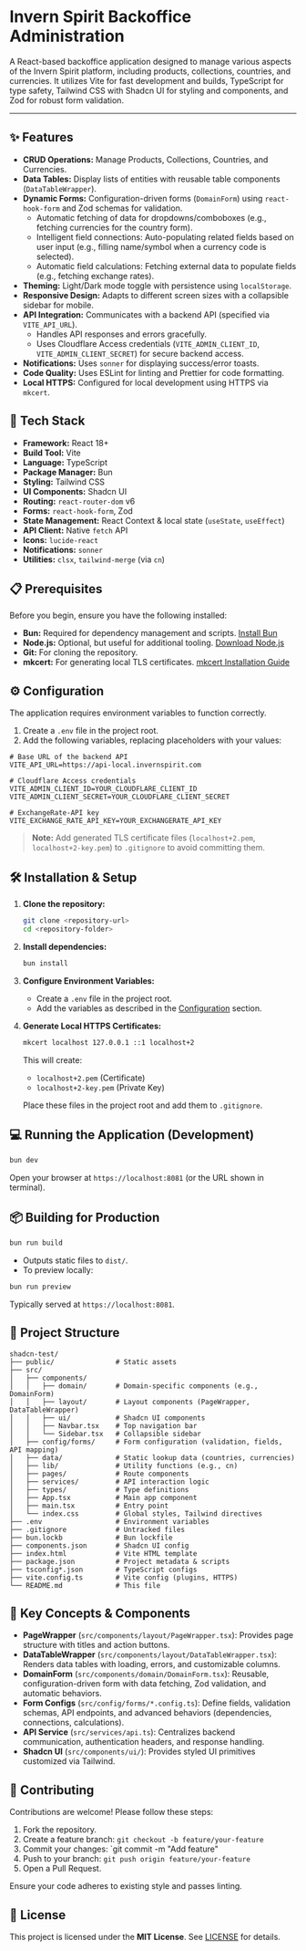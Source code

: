 # Invern Spirit Backoffice Administration

A React-based backoffice application designed to manage various aspects of the Invern Spirit platform, including products, collections, countries, and currencies. It utilizes Vite for fast development and builds, TypeScript for type safety, Tailwind CSS with Shadcn UI for styling and components, and Zod for robust form validation.

---

## ✨ Features

- **CRUD Operations:** Manage Products, Collections, Countries, and Currencies.
- **Data Tables:** Display lists of entities with reusable table components (`DataTableWrapper`).
- **Dynamic Forms:** Configuration-driven forms (`DomainForm`) using `react-hook-form` and Zod schemas for validation.
    - Automatic fetching of data for dropdowns/comboboxes (e.g., fetching currencies for the country form).
    - Intelligent field connections: Auto-populating related fields based on user input (e.g., filling name/symbol when a currency code is selected).
    - Automatic field calculations: Fetching external data to populate fields (e.g., fetching exchange rates).
- **Theming:** Light/Dark mode toggle with persistence using `localStorage`.
- **Responsive Design:** Adapts to different screen sizes with a collapsible sidebar for mobile.
- **API Integration:** Communicates with a backend API (specified via `VITE_API_URL`).
    - Handles API responses and errors gracefully.
    - Uses Cloudflare Access credentials (`VITE_ADMIN_CLIENT_ID`, `VITE_ADMIN_CLIENT_SECRET`) for secure backend access.
- **Notifications:** Uses `sonner` for displaying success/error toasts.
- **Code Quality:** Uses ESLint for linting and Prettier for code formatting.
- **Local HTTPS:** Configured for local development using HTTPS via `mkcert`.

## 🚀 Tech Stack

- **Framework:** React 18+
- **Build Tool:** Vite
- **Language:** TypeScript
- **Package Manager:** Bun
- **Styling:** Tailwind CSS
- **UI Components:** Shadcn UI
- **Routing:** `react-router-dom` v6
- **Forms:** `react-hook-form`, Zod
- **State Management:** React Context & local state (`useState`, `useEffect`)
- **API Client:** Native `fetch` API
- **Icons:** `lucide-react`
- **Notifications:** `sonner`
- **Utilities:** `clsx`, `tailwind-merge` (via `cn`)

## 📋 Prerequisites

Before you begin, ensure you have the following installed:

- **Bun:** Required for dependency management and scripts. [Install Bun](https://bun.sh/docs/installation)
- **Node.js:** Optional, but useful for additional tooling. [Download Node.js](https://nodejs.org/)
- **Git:** For cloning the repository.
- **mkcert:** For generating local TLS certificates. [mkcert Installation Guide](https://github.com/FiloSottile/mkcert#installation)

## ⚙️ Configuration

The application requires environment variables to function correctly.

1. Create a `.env` file in the project root.
2. Add the following variables, replacing placeholders with your values:

```dotenv
# Base URL of the backend API
VITE_API_URL=https://api-local.invernspirit.com

# Cloudflare Access credentials
VITE_ADMIN_CLIENT_ID=YOUR_CLOUDFLARE_CLIENT_ID
VITE_ADMIN_CLIENT_SECRET=YOUR_CLOUDFLARE_CLIENT_SECRET

# ExchangeRate-API key
VITE_EXCHANGE_RATE_API_KEY=YOUR_EXCHANGERATE_API_KEY
```

> **Note:** Add generated TLS certificate files (`localhost+2.pem`, `localhost+2-key.pem`) to `.gitignore` to avoid committing them.

## 🛠️ Installation & Setup

1. **Clone the repository:**
   ```bash
   git clone <repository-url>
   cd <repository-folder>
   ```

2. **Install dependencies:**
   ```bash
   bun install
   ```

3. **Configure Environment Variables:**

    - Create a `.env` file in the project root.
    - Add the variables as described in the [Configuration](#⚙️-configuration) section.

4. **Generate Local HTTPS Certificates:**
   ```bash
   mkcert localhost 127.0.0.1 ::1 localhost+2
   ```
   This will create:
    - `localhost+2.pem` (Certificate)
    - `localhost+2-key.pem` (Private Key)

   Place these files in the project root and add them to `.gitignore`.

## 💻 Running the Application (Development)

```bash
bun dev
```

Open your browser at `https://localhost:8081` (or the URL shown in terminal).

## 📦 Building for Production

```bash
bun run build
```

- Outputs static files to `dist/`.
- To preview locally:

```bash
bun run preview
```

Typically served at `https://localhost:8081`.

## 📁 Project Structure

```
shadcn-test/
├── public/               # Static assets
├── src/
│   ├── components/
│   │   ├── domain/       # Domain-specific components (e.g., DomainForm)
│   │   ├── layout/       # Layout components (PageWrapper, DataTableWrapper)
│   │   ├── ui/           # Shadcn UI components
│   │   ├── Navbar.tsx    # Top navigation bar
│   │   └── Sidebar.tsx   # Collapsible sidebar
│   ├── config/forms/     # Form configuration (validation, fields, API mapping)
│   ├── data/             # Static lookup data (countries, currencies)
│   ├── lib/              # Utility functions (e.g., cn)
│   ├── pages/            # Route components
│   ├── services/         # API interaction logic
│   ├── types/            # Type definitions
│   ├── App.tsx           # Main app component
│   ├── main.tsx          # Entry point
│   └── index.css         # Global styles, Tailwind directives
├── .env                  # Environment variables
├── .gitignore            # Untracked files
├── bun.lockb             # Bun lockfile
├── components.json       # Shadcn UI config
├── index.html            # Vite HTML template
├── package.json          # Project metadata & scripts
├── tsconfig*.json        # TypeScript configs
├── vite.config.ts        # Vite config (plugins, HTTPS)
└── README.md             # This file
```

## 🔑 Key Concepts & Components

- **PageWrapper** (`src/components/layout/PageWrapper.tsx`): Provides page structure with titles and action buttons.
- **DataTableWrapper** (`src/components/layout/DataTableWrapper.tsx`): Renders data tables with loading, errors, and customizable columns.
- **DomainForm** (`src/components/domain/DomainForm.tsx`): Reusable, configuration-driven form with data fetching, Zod validation, and automatic behaviors.
- **Form Configs** (`src/config/forms/*.config.ts`): Define fields, validation schemas, API endpoints, and advanced behaviors (dependencies, connections, calculations).
- **API Service** (`src/services/api.ts`): Centralizes backend communication, authentication headers, and response handling.
- **Shadcn UI** (`src/components/ui/`): Provides styled UI primitives customized via Tailwind.

## 🤝 Contributing

Contributions are welcome! Please follow these steps:

1. Fork the repository.
2. Create a feature branch: `git checkout -b feature/your-feature`
3. Commit your changes: `git commit -m "Add feature"
4. Push to your branch: `git push origin feature/your-feature`
5. Open a Pull Request.

Ensure your code adheres to existing style and passes linting.

## 📜 License

This project is licensed under the **MIT License**. See [LICENSE](LICENSE) for details.

